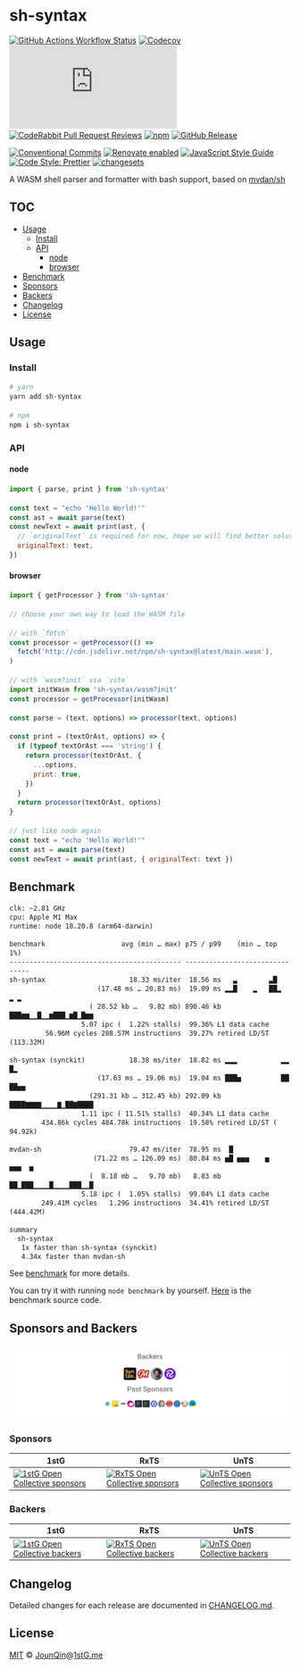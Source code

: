 # sh-syntax

[![GitHub Actions Workflow Status](https://img.shields.io/github/actions/workflow/status/un-ts/sh-syntax/ci.yml?branch=main)](https://github.com/un-ts/sh-syntax/actions/workflows/ci.yml?query=branch%3Amain)
[![Codecov](https://img.shields.io/codecov/c/github/un-ts/sh-syntax.svg)](https://codecov.io/gh/un-ts/sh-syntax)
[![type-coverage](https://img.shields.io/badge/dynamic/json.svg?label=type-coverage&prefix=%E2%89%A5&suffix=%&query=$.typeCoverage.atLeast&uri=https%3A%2F%2Fraw.githubusercontent.com%2Fun-ts%2Fsh-syntax%2Fmain%2Fpackage.json)](https://github.com/plantain-00/type-coverage)
[![CodeRabbit Pull Request Reviews](https://img.shields.io/coderabbit/prs/github/un-ts/sh-syntax)](https://coderabbit.ai)
[![npm](https://img.shields.io/npm/v/sh-syntax.svg)](https://www.npmjs.com/package/sh-syntax)
[![GitHub Release](https://img.shields.io/github/release/un-ts/sh-syntax)](https://github.com/un-ts/sh-syntax/releases)

[![Conventional Commits](https://img.shields.io/badge/conventional%20commits-1.0.0-yellow.svg)](https://conventionalcommits.org)
[![Renovate enabled](https://img.shields.io/badge/renovate-enabled-brightgreen.svg)](https://renovatebot.com)
[![JavaScript Style Guide](https://img.shields.io/badge/code_style-standard-brightgreen.svg)](https://standardjs.com)
[![Code Style: Prettier](https://img.shields.io/badge/code_style-prettier-ff69b4.svg)](https://github.com/prettier/prettier)
[![changesets](https://img.shields.io/badge/maintained%20with-changesets-176de3.svg)](https://github.com/changesets/changesets)

A WASM shell parser and formatter with bash support, based on [mvdan/sh](https://github.com/mvdan/sh)

## TOC <!-- omit in toc -->

- [Usage](#usage)
  - [Install](#install)
  - [API](#api)
    - [node](#node)
    - [browser](#browser)
- [Benchmark](#benchmark)
- [Sponsors](#sponsors)
- [Backers](#backers)
- [Changelog](#changelog)
- [License](#license)

## Usage

### Install

```sh
# yarn
yarn add sh-syntax

# npm
npm i sh-syntax
```

### API

#### node

```js
import { parse, print } from 'sh-syntax'

const text = "echo 'Hello World!'"
const ast = await parse(text)
const newText = await print(ast, {
  // `originalText` is required for now, hope we will find better solution later
  originalText: text,
})
```

#### browser

```js
import { getProcessor } from 'sh-syntax'

// choose your own way to load the WASM file

// with `fetch`
const processor = getProcessor(() =>
  fetch('http://cdn.jsdelivr.net/npm/sh-syntax@latest/main.wasm'),
)

// with `wasm?init` via `vite`
import initWasm from 'sh-syntax/wasm?init'
const processor = getProcessor(initWasm)

const parse = (text, options) => processor(text, options)

const print = (textOrAst, options) => {
  if (typeof textOrAst === 'string') {
    return processor(textOrAst, {
      ...options,
      print: true,
    })
  }
  return processor(textOrAst, options)
}

// just like node again
const text = "echo 'Hello World!'"
const ast = await parse(text)
const newText = await print(ast, { originalText: text })
```

## Benchmark

```console
clk: ~2.81 GHz
cpu: Apple M1 Max
runtime: node 18.20.8 (arm64-darwin)

benchmark                   avg (min … max) p75 / p99    (min … top 1%)
------------------------------------------- -------------------------------
sh-syntax                     18.33 ms/iter  18.56 ms   ▃        ▃█
                      (17.48 ms … 20.83 ms)  19.09 ms ▂▂█    ▂   ██▂  ▂ ▂
                    ( 28.52 kb …   9.82 mb) 890.46 kb ███▆▆▁▁█▁▁▆███▁▆█▁█▆▆
                  5.07 ipc (  1.22% stalls)  99.36% L1 data cache
         56.96M cycles 288.57M instructions  39.27% retired LD/ST (113.32M)

sh-syntax (synckit)           18.38 ms/iter  18.82 ms ▂▂▂           ▂▂ █▂
                      (17.63 ms … 19.06 ms)  19.04 ms ███▅          ██ ██▅▅
                    (291.31 kb … 312.45 kb) 292.09 kb ████▇▇▇▇▁▁▁▁▇▁██▇████
                  1.11 ipc ( 11.51% stalls)  40.34% L1 data cache
        434.86k cycles 484.78k instructions  19.58% retired LD/ST ( 94.92k)

mvdan-sh                      79.47 ms/iter  78.95 ms  █
                     (71.22 ms … 126.09 ms)  80.84 ms ▅█ ▅▅▅    ▅    ▅▅▅  ▅
                    (  8.18 mb …   9.70 mb)   8.83 mb ██▁███▁▁▁▁█▁▁▁▁███▁▁█
                  5.18 ipc (  1.05% stalls)  99.04% L1 data cache
        249.41M cycles   1.29G instructions  34.41% retired LD/ST (444.42M)

summary
  sh-syntax
   1x faster than sh-syntax (synckit)
   4.34x faster than mvdan-sh
```

See [benchmark](./benchmark/benchmark.txt) for more details.

You can try it with running `node benchmark` by yourself. [Here](./benchmark/index.js) is the benchmark source code.

## Sponsors and Backers

[![Sponsors and Backers](https://raw.githubusercontent.com/1stG/static/master/sponsors.svg)](https://github.com/sponsors/JounQin)

### Sponsors

| 1stG                                                                                                                   | RxTS                                                                                                                   | UnTS                                                                                                                   |
| ---------------------------------------------------------------------------------------------------------------------- | ---------------------------------------------------------------------------------------------------------------------- | ---------------------------------------------------------------------------------------------------------------------- |
| [![1stG Open Collective sponsors](https://opencollective.com/1stG/organizations.svg)](https://opencollective.com/1stG) | [![RxTS Open Collective sponsors](https://opencollective.com/rxts/organizations.svg)](https://opencollective.com/rxts) | [![UnTS Open Collective sponsors](https://opencollective.com/unts/organizations.svg)](https://opencollective.com/unts) |

### Backers

| 1stG                                                                                                                | RxTS                                                                                                                | UnTS                                                                                                                |
| ------------------------------------------------------------------------------------------------------------------- | ------------------------------------------------------------------------------------------------------------------- | ------------------------------------------------------------------------------------------------------------------- |
| [![1stG Open Collective backers](https://opencollective.com/1stG/individuals.svg)](https://opencollective.com/1stG) | [![RxTS Open Collective backers](https://opencollective.com/rxts/individuals.svg)](https://opencollective.com/rxts) | [![UnTS Open Collective backers](https://opencollective.com/unts/individuals.svg)](https://opencollective.com/unts) |

## Changelog

Detailed changes for each release are documented in [CHANGELOG.md](./CHANGELOG.md).

## License

[MIT][] © [JounQin][]@[1stG.me][]

[1stG.me]: https://www.1stg.me
[JounQin]: https://github.com/JounQin
[MIT]: http://opensource.org/licenses/MIT
